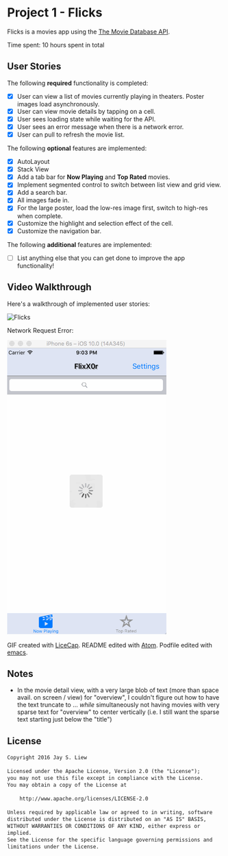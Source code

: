 # Project 1 - Flicks

Flicks is a movies app using the [The Movie Database API](http://docs.themoviedb.apiary.io/#).

Time spent: 10 hours spent in total

## User Stories

The following **required** functionality is completed:

- [x] User can view a list of movies currently playing in theaters. Poster images load asynchronously.
- [x] User can view movie details by tapping on a cell.
- [x] User sees loading state while waiting for the API.
- [x] User sees an error message when there is a network error.
- [x] User can pull to refresh the movie list.

The following **optional** features are implemented:

- [x] AutoLayout
- [x] Stack View
- [x] Add a tab bar for **Now Playing** and **Top Rated** movies.
- [x] Implement segmented control to switch between list view and grid view.
- [x] Add a search bar.
- [x] All images fade in.
- [x] For the large poster, load the low-res image first, switch to high-res when complete.
- [x] Customize the highlight and selection effect of the cell.
- [x] Customize the navigation bar.

The following **additional** features are implemented:

- [ ] List anything else that you can get done to improve the app functionality!

## Video Walkthrough

Here's a walkthrough of implemented user stories:

![Flicks](FlixX0r.gif)

Network Request Error:

![Network request error](network_error.gif)

GIF created with [LiceCap](http://www.cockos.com/licecap/). README edited with [Atom](https://atom.io/). Podfile edited with [emacs](https://www.gnu.org/software/emacs/).

## Notes

- In the movie detail view, with a very large blob of text (more than space avail. on screen / view) for "overview", I couldn't figure out how to have the text truncate to ... *while* simultaneously not having movies with very sparse text for "overview" to center vertically (i.e. I still want the sparse text starting just below the "title")

## License

    Copyright 2016 Jay S. Liew

    Licensed under the Apache License, Version 2.0 (the "License");
    you may not use this file except in compliance with the License.
    You may obtain a copy of the License at

        http://www.apache.org/licenses/LICENSE-2.0

    Unless required by applicable law or agreed to in writing, software
    distributed under the License is distributed on an "AS IS" BASIS,
    WITHOUT WARRANTIES OR CONDITIONS OF ANY KIND, either express or implied.
    See the License for the specific language governing permissions and
    limitations under the License.
